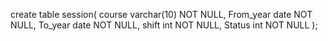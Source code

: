 
create table session(
course varchar(10) NOT NULL,
From_year   date  NOT NULL,
To_year  date NOT NULL,
shift int NOT NULL,
Status int NOT NULL
);
